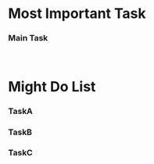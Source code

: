 # **Most Important Task**

### Main Task

<br>

# **Might Do List**

### TaskA

### TaskB

### TaskC